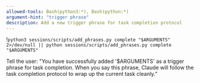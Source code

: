 ```yaml
---
allowed-tools: Bash(python3:*), Bash(python:*)
argument-hint: "trigger phrase"
description: Add a new trigger phrase for task completion protocol
---
```


!`python3 sessions/scripts/add_phrases.py complete "$ARGUMENTS" 2>/dev/null || python sessions/scripts/add_phrases.py complete "$ARGUMENTS"`

Tell the user: "You have successfully added '$ARGUMENTS' as a trigger phrase for task completion. When you say this phrase, Claude will follow the task completion protocol to wrap up the current task cleanly."